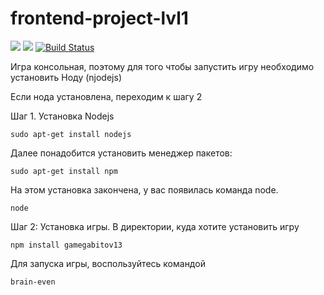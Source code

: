 # frontend-project-lvl1

<a href="https://codeclimate.com/github/Applifort/frontend-project-lvl1/maintainability"><img src="https://api.codeclimate.com/v1/badges/cf7e57323317d8369c49/maintainability" /></a>
<a href="https://codeclimate.com/github/Applifort/frontend-project-lvl1/test_coverage"><img src="https://api.codeclimate.com/v1/badges/cf7e57323317d8369c49/test_coverage" /></a>
[![Build Status](https://travis-ci.org/Applifort/frontend-project-lvl1.svg?branch=master)](https://travis-ci.org/Applifort/frontend-project-lvl1)

Игра консольная, поэтому для того чтобы запустить игру необходимо установить Ноду (njodejs)

Если нода установлена, переходим к шагу 2

Шаг 1. Установка Nodejs

    sudo apt-get install nodejs
 
Далее понадобится установить менеджер пакетов:
    
    sudo apt-get install npm
    
На этом установка закончена, у вас появилась команда node.
    
    node
    
Шаг 2: Установка игры. В директории, куда хотите установить игру
   
    npm install gamegabitov13
  
 Для запуска игры, воспользуйтесь командой 
  
    brain-even
